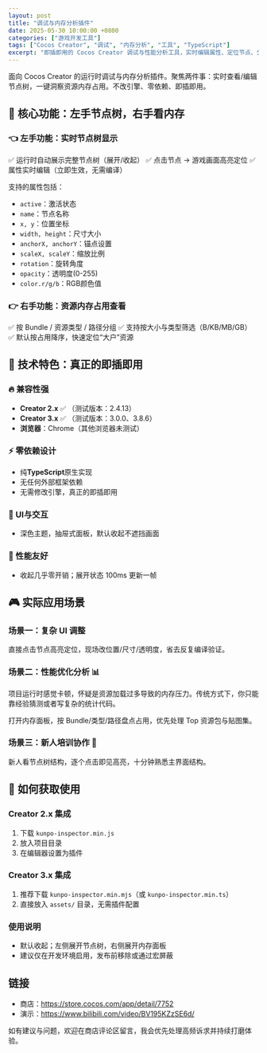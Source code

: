 ```yaml
---
layout: post
title: "调试与内存分析插件"
date: 2025-05-30 10:00:00 +0800
categories: ["游戏开发工具"]
tags: ["Cocos Creator", "调试", "内存分析", "工具", "TypeScript"]
excerpt: "即插即用的 Cocos Creator 调试与性能分析工具，实时编辑属性、定位节点、分析资源内存占用。"
---
```


面向 Cocos Creator 的运行时调试与内存分析插件。聚焦两件事：实时查看/编辑节点树，一键洞察资源内存占用。不改引擎、零依赖、即插即用。

## 🎯 核心功能：左手节点树，右手看内存

### 👈 左手功能：实时节点树显示

✅ 运行时自动展示完整节点树（展开/收起）
✅ 点击节点 → 游戏画面高亮定位
✅ 属性实时编辑（立即生效，无需编译）

支持的属性包括：
- `active`：激活状态
- `name`：节点名称  
- `x, y`：位置坐标
- `width, height`：尺寸大小
- `anchorX, anchorY`：锚点设置
- `scaleX, scaleY`：缩放比例
- `rotation`：旋转角度
- `opacity`：透明度(0-255)
- `color.r/g/b`：RGB颜色值

### 👉 右手功能：资源内存占用查看

✅ 按 Bundle / 资源类型 / 路径分组
✅ 支持按大小与类型筛选（B/KB/MB/GB）
✅ 默认按占用降序，快速定位“大户”资源

## 💎 技术特色：真正的即插即用

### 🔥 兼容性强
- **Creator 2.x** ✅ （测试版本：2.4.13）
- **Creator 3.x** ✅ （测试版本：3.0.0、3.8.6）
- **浏览器**：Chrome（其他浏览器未测试）

### ⚡ 零依赖设计
- 纯**TypeScript**原生实现
- 无任何外部框架依赖
- 无需修改引擎，真正的即插即用

### 🎨 UI与交互
- 深色主题，抽屉式面板，默认收起不遮挡画面

### 📱 性能友好
- 收起几乎零开销；展开状态 100ms 更新一帧

## 🎮 实际应用场景

### 场景一：复杂 UI 调整
直接点击节点高亮定位，现场改位置/尺寸/透明度，省去反复编译验证。

### 场景二：性能优化分析 📊  
项目运行时感觉卡顿，怀疑是资源加载过多导致的内存压力。传统方式下，你只能靠经验猜测或者写复杂的统计代码。

打开内存面板，按 Bundle/类型/路径盘点占用，优先处理 Top 资源包与贴图集。

### 场景三：新人培训协作 👥
新人看节点树结构，逐个点击即见高亮，十分钟熟悉主界面结构。

## 🎁 如何获取使用

### Creator 2.x 集成
1) 下载 `kunpo-inspector.min.js`
2) 放入项目目录
3) 在编辑器设置为插件

### Creator 3.x 集成
1) 推荐下载 `kunpo-inspector.min.mjs`（或 `kunpo-inspector.min.ts`）
2) 直接放入 `assets/` 目录，无需插件配置

### 使用说明
- 默认收起；左侧展开节点树，右侧展开内存面板
- 建议仅在开发环境启用，发布前移除或通过宏屏蔽

## 链接
- 商店：<https://store.cocos.com/app/detail/7752>
- 演示：<https://www.bilibili.com/video/BV195KZzSE6d/>

如有建议与问题，欢迎在商店评论区留言，我会优先处理高频诉求并持续打磨体验。